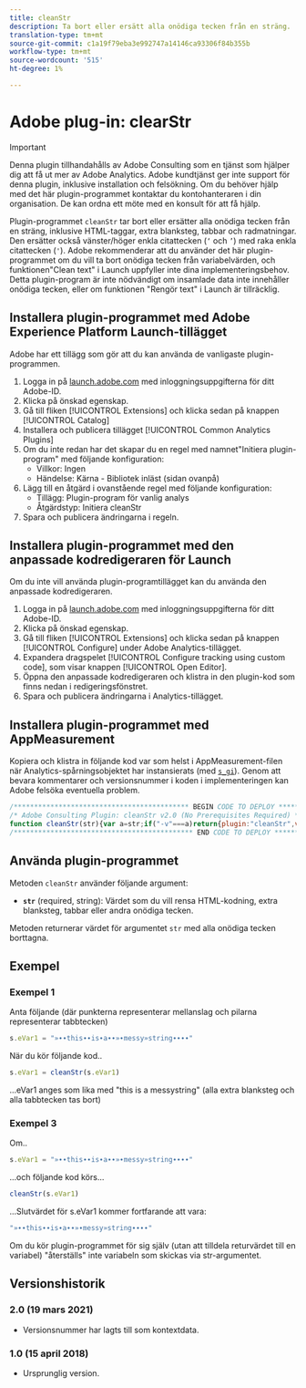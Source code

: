 ```yaml
---
title: cleanStr
description: Ta bort eller ersätt alla onödiga tecken från en sträng.
translation-type: tm+mt
source-git-commit: c1a19f79eba3e992747a14146ca93306f84b355b
workflow-type: tm+mt
source-wordcount: '515'
ht-degree: 1%

---
```



# Adobe plug-in: clearStr

>[!IMPORTANT]
>
>Denna plugin tillhandahålls av Adobe Consulting som en tjänst som hjälper dig att få ut mer av Adobe Analytics. Adobe kundtjänst ger inte support för denna plugin, inklusive installation och felsökning. Om du behöver hjälp med det här plugin-programmet kontaktar du kontohanteraren i din organisation. De kan ordna ett möte med en konsult för att få hjälp.

Plugin-programmet `cleanStr` tar bort eller ersätter alla onödiga tecken från en sträng, inklusive HTML-taggar, extra blanksteg, tabbar och radmatningar. Den ersätter också vänster/höger enkla citattecken (`‘` och `’`) med raka enkla citattecken (`'`). Adobe rekommenderar att du använder det här plugin-programmet om du vill ta bort onödiga tecken från variabelvärden, och funktionen&quot;Clean text&quot; i Launch uppfyller inte dina implementeringsbehov. Detta plugin-program är inte nödvändigt om insamlade data inte innehåller onödiga tecken, eller om funktionen &quot;Rengör text&quot; i Launch är tillräcklig.

## Installera plugin-programmet med Adobe Experience Platform Launch-tillägget

Adobe har ett tillägg som gör att du kan använda de vanligaste plugin-programmen.

1. Logga in på [launch.adobe.com](https://launch.adobe.com) med inloggningsuppgifterna för ditt Adobe-ID.
1. Klicka på önskad egenskap.
1. Gå till fliken [!UICONTROL Extensions] och klicka sedan på knappen [!UICONTROL Catalog]
1. Installera och publicera tillägget [!UICONTROL Common Analytics Plugins]
1. Om du inte redan har det skapar du en regel med namnet&quot;Initiera plugin-program&quot; med följande konfiguration:
   * Villkor: Ingen
   * Händelse: Kärna - Bibliotek inläst (sidan ovanpå)
1. Lägg till en åtgärd i ovanstående regel med följande konfiguration:
   * Tillägg: Plugin-program för vanlig analys
   * Åtgärdstyp: Initiera cleanStr
1. Spara och publicera ändringarna i regeln.

## Installera plugin-programmet med den anpassade kodredigeraren för Launch

Om du inte vill använda plugin-programtillägget kan du använda den anpassade kodredigeraren.

1. Logga in på [launch.adobe.com](https://launch.adobe.com) med inloggningsuppgifterna för ditt Adobe-ID.
1. Klicka på önskad egenskap.
1. Gå till fliken [!UICONTROL Extensions] och klicka sedan på knappen [!UICONTROL Configure] under Adobe Analytics-tillägget.
1. Expandera dragspelet [!UICONTROL Configure tracking using custom code], som visar knappen [!UICONTROL Open Editor].
1. Öppna den anpassade kodredigeraren och klistra in den plugin-kod som finns nedan i redigeringsfönstret.
1. Spara och publicera ändringarna i Analytics-tillägget.

## Installera plugin-programmet med AppMeasurement

Kopiera och klistra in följande kod var som helst i AppMeasurement-filen när Analytics-spårningsobjektet har instansierats (med [`s_gi`](../functions/s-gi.md)). Genom att bevara kommentarer och versionsnummer i koden i implementeringen kan Adobe felsöka eventuella problem.

```js
/******************************************* BEGIN CODE TO DEPLOY *******************************************/
/* Adobe Consulting Plugin: cleanStr v2.0 (No Prerequisites Required) */
function cleanStr(str){var a=str;if("-v"===a)return{plugin:"cleanStr",version:"2.0"};a:{if("undefined"!==typeof window.s_c_il){var b=0;for(var c;b<window.s_c_il.length;b++)if(c=window.s_c_il[b],c._c&&"s_c"===c._c){b=c;break a}}b=void 0}"undefined"!==typeof b&&(b.contextData.cleanStr="2.0");if("string"===typeof a){a=a.replace(/<\/?[^>]+(>|$)/g,"");a=a.trim();a=a.replace(/[\u2018\u2019\u201A]/g,"'");a=a.replace(/\t+/g,"");for(a=a.replace(/[\n\r]/g," ");-1<a.indexOf("  ");)a=a.replace(/\s\s/g," ");return a}return""}
/******************************************** END CODE TO DEPLOY ********************************************/
```

## Använda plugin-programmet

Metoden `cleanStr` använder följande argument:

* **`str`** (required, string): Värdet som du vill rensa HTML-kodning, extra blanksteg, tabbar eller andra onödiga tecken.

Metoden returnerar värdet för argumentet `str` med alla onödiga tecken borttagna.

## Exempel

### Exempel 1

Anta följande (där punkterna representerar mellanslag och pilarna representerar tabbtecken)

```js
s.eVar1 = "»∙∙this∙∙is∙a∙∙»∙messy»string∙∙∙∙"
```

När du kör följande kod..

```js
s.eVar1 = cleanStr(s.eVar1)
```

...eVar1 anges som lika med &quot;this is a messystring&quot; (alla extra blanksteg och alla tabbtecken tas bort)

### Exempel 3

Om..

```js
s.eVar1 = "»∙∙this∙∙is∙a∙∙»∙messy»string∙∙∙∙"
```

...och följande kod körs...

```js
cleanStr(s.eVar1)
```

...Slutvärdet för s.eVar1 kommer fortfarande att vara:

```js
"»∙∙this∙∙is∙a∙∙»∙messy»string∙∙∙∙"
```

Om du kör plugin-programmet för sig själv (utan att tilldela returvärdet till en variabel) &quot;återställs&quot; inte variabeln som skickas via str-argumentet.

## Versionshistorik

### 2.0 (19 mars 2021)

* Versionsnummer har lagts till som kontextdata.

### 1.0 (15 april 2018)

* Ursprunglig version.
